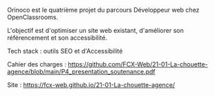 Orinoco est le quatrième projet du parcours Développeur web chez OpenClassrooms.

L'objectif est d'optimiser un site web existant, d'améliorer son référencement et son accessibilité.

Tech stack : outils SEO et d'Accessibilité

Cahier des charges : https://github.com/FCX-Web/21-01-La-chouette-agence/blob/main/P4_presentation_soutenance.pdf

Site : https://fcx-web.github.io/21-01-La-chouette-agence/
